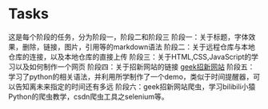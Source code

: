# Tasks
这是每个阶段的任务，分为阶段一，阶段二和阶段三
阶段一：关于标题，字体效果，删除，链接，图片，引用等的markdown语法
阶段二：关于远程仓库与本地仓库的连接，以及本地仓库的直接上传
阶段三：关于HTML,CSS,JavaScript的学习以及如何制作一个网页
阶段四：关于招新网站的链接 [geek招新网站](https://github.com/yijunchao/yijunchao.github.io/blob/main/%E6%8B%9B%E6%96%B0%E7%BD%91%E7%AB%99%E5%A4%8D%E5%88%BB.markdown)
阶段五：学习了python的相关语法，并利用所学制作了一个demo，类似于时间提醒器，可以告知离未来指定的时间还有多远
阶段六：geek招新网站爬虫，学习bilibili小猿Python的爬虫教学，csdn爬虫工具之selenium等。
